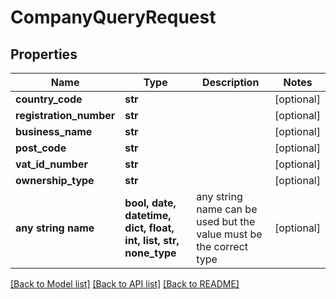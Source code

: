 # CompanyQueryRequest


## Properties
Name | Type | Description | Notes
------------ | ------------- | ------------- | -------------
**country_code** | **str** |  | [optional] 
**registration_number** | **str** |  | [optional] 
**business_name** | **str** |  | [optional] 
**post_code** | **str** |  | [optional] 
**vat_id_number** | **str** |  | [optional] 
**ownership_type** | **str** |  | [optional] 
**any string name** | **bool, date, datetime, dict, float, int, list, str, none_type** | any string name can be used but the value must be the correct type | [optional]

[[Back to Model list]](../README.md#documentation-for-models) [[Back to API list]](../README.md#documentation-for-api-endpoints) [[Back to README]](../README.md)


